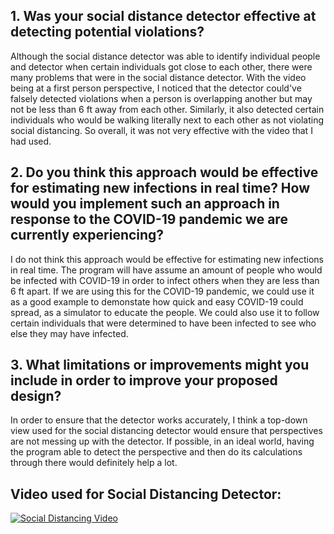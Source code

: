 ## **1. Was your social distance detector effective at detecting potential violations?**

Although the social distance detector was able to identify individual people and detector when certain individuals got close to each other, there were many problems that were in the social distance detector. With the video being at a first person perspective, I noticed that the detector could've falsely detected violations when a person is overlapping another but may not be less than 6 ft away from each other. Similarly, it also detected certain individuals who would be walking literally next to each other as not violating social distancing. So overall, it was not very effective with the video that I had used.

## **2. Do you think this approach would be effective for estimating new infections in real time?  How would you implement such an approach in response to the COVID-19 pandemic we are currently experiencing?**

I do not think this approach would be effective for estimating new infections in real time. The program will have assume an amount of people who would be infected with COVID-19 in order to infect others when they are less than 6 ft apart. If we are using this for the COVID-19 pandemic, we could use it as a good example to demonstate how quick and easy COVID-19 could spread, as a simulator to educate the people. We could also use it to follow certain individuals that were determined to have been infected to see who else they may have infected.

## **3. What limitations or improvements might you include in order to improve your proposed design?**

In order to ensure that the detector works accurately, I think a top-down view used for the social distancing detector would ensure that perspectives are not messing up with the detector. If possible, in an ideal world, having the program able to detect the perspective and then do its calculations through there would definitely help a lot.

## **Video used for Social Distancing Detector:**

[![Social Distancing Video](https://img.youtu.be/nD6YcaWJme8)](https://youtu.be/nD6YcaWJme8)
